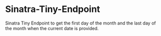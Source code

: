 # Sinatra-Tiny-Endpoint

Sinatra Tiny Endpoint to get the first day of the month and the last day of the month when the current date is provided.
